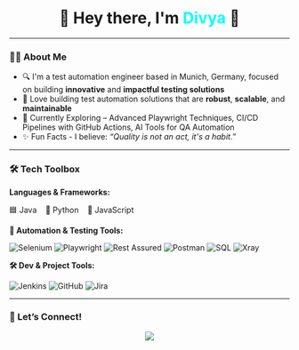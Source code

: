 <h1 align="center">🌟 Hey there, I'm <span style="color:#00FFFF">Divya</span> 👋</h1>

---

### 🧑‍💻 About Me

- 🔍 I'm a test automation engineer based in Munich, Germany, focused on building **innovative** and **impactful testing solutions**
- 🤖 Love building test automation solutions that are **robust**, **scalable**, and **maintainable**
- 🌱 Currently Exploring – Advanced Playwright Techniques, CI/CD Pipelines with GitHub Actions, AI Tools for QA Automation
- ✨ Fun Facts - I believe: _“Quality is not an act, it's a habit.”_
---

### 🛠️ Tech Toolbox

**Languages & Frameworks:**
<p>
  🟦 Java &nbsp;&nbsp; 🐍 Python &nbsp;&nbsp; 💛 JavaScript
</p>

**🧪 Automation & Testing Tools:**

![Selenium](https://img.shields.io/badge/Selenium-%2343B02A?style=flat-square&logo=selenium&logoColor=white)
![Playwright](https://img.shields.io/badge/Playwright-2EAD33?style=flat-square&logo=playwright&logoColor=white)
![Rest Assured](https://img.shields.io/badge/Rest%20Assured-339933?style=flat-square)
![Postman](https://img.shields.io/badge/Postman-FF6C37?style=flat-square&logo=postman&logoColor=white)
![SQL](https://img.shields.io/badge/SQL-4479A1?style=flat-square&logo=postgresql&logoColor=white)
![Xray](https://img.shields.io/badge/Xray-0052CC?style=flat-square&logo=jira&logoColor=white)

**🛠 Dev & Project Tools:**

![Jenkins](https://img.shields.io/badge/Jenkins-D24939?style=flat-square&logo=jenkins&logoColor=white)
![GitHub](https://img.shields.io/badge/GitHub-181717?style=flat-square&logo=github&logoColor=white)
![Jira](https://img.shields.io/badge/Jira-0052CC?style=flat-square&logo=jira&logoColor=white)

---
### 🔗 Let’s Connect!

<p align="center">
  <a href="https://linkedin.com/in/divyakarippali" target="_blank"><img src="https://img.shields.io/badge/LinkedIn-blue?style=for-the-badge&logo=linkedin" /></a>
</p>


